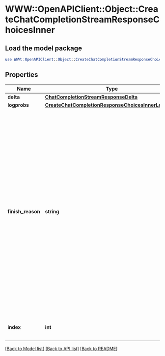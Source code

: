 # WWW::OpenAPIClient::Object::CreateChatCompletionStreamResponseChoicesInner

## Load the model package
```perl
use WWW::OpenAPIClient::Object::CreateChatCompletionStreamResponseChoicesInner;
```

## Properties
Name | Type | Description | Notes
------------ | ------------- | ------------- | -------------
**delta** | [**ChatCompletionStreamResponseDelta**](ChatCompletionStreamResponseDelta.md) |  | 
**logprobs** | [**CreateChatCompletionResponseChoicesInnerLogprobs**](CreateChatCompletionResponseChoicesInnerLogprobs.md) |  | [optional] 
**finish_reason** | **string** | The reason the model stopped generating tokens. This will be &#x60;stop&#x60; if the model hit a natural stop point or a provided stop sequence, &#x60;length&#x60; if the maximum number of tokens specified in the request was reached, &#x60;content_filter&#x60; if content was omitted due to a flag from our content filters, &#x60;tool_calls&#x60; if the model called a tool, or &#x60;function_call&#x60; (deprecated) if the model called a function.  | 
**index** | **int** | The index of the choice in the list of choices. | 

[[Back to Model list]](../README.md#documentation-for-models) [[Back to API list]](../README.md#documentation-for-api-endpoints) [[Back to README]](../README.md)


